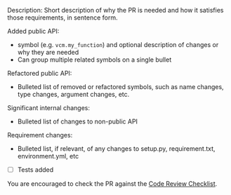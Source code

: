 Description: Short description of why the PR is needed and how it satisfies those requirements, in sentence form.

Added public API:
- symbol (e.g. `vcm.my_function`) and optional description of changes or why they are needed
- Can group multiple related symbols on a single bullet

Refactored public API:
- Bulleted list of removed or refactored symbols, such as name changes, type changes, argument changes, etc.

Significant internal changes:
- Bulleted list of changes to non-public API

Requirement changes:
- Bulleted list, if relevant, of any changes to setup.py, requirement.txt, environment.yml, etc

- [ ] Tests added

You are encouraged to check the PR against the [Code Review Checklist](https://paper.dropbox.com/doc/Code-Review-Checklist--A4lKrs~xg7w5Gsb39N6JLNQoAg-IlsYffZgTwyKEylty7NhY).
